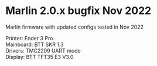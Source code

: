 # Marlin 2.0.x bugfix Nov 2022 <br />
 Marlin firmware with updated configs tested in Nov 2022 <br />
 
 Printer: Ender 3 Pro <br />
 Mainboard: BTT SKR 1.3 <br />
 Drivers: TMC2209 UART mode <br />
 Display: BTT TFT35 E3 V3.0
